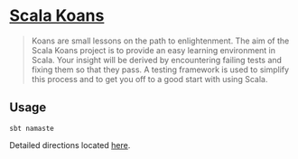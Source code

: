 # [Scala Koans](http://www.scalakoans.org/)

> Koans are small lessons on the path to enlightenment. The aim of the Scala Koans project is to provide an easy learning environment in Scala. Your insight will be derived by encountering failing tests and fixing them so that they pass. A testing framework is used to simplify this process and to get you off to a good start with using Scala.

## Usage

```sbt namaste```

Detailed directions located [here](http://scalakoans.webfactional.com/installation).
